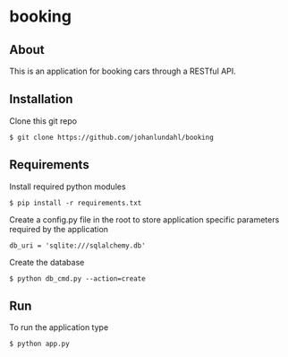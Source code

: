 # booking

## About

This is an application for booking cars through a RESTful API.  


## Installation

Clone this git repo

```
$ git clone https://github.com/johanlundahl/booking
```


## Requirements

Install required python modules

```
$ pip install -r requirements.txt
```

Create a config.py file in the root to store application specific parameters required by the application
```
db_uri = 'sqlite:///sqlalchemy.db'
```

Create the database 
```
$ python db_cmd.py --action=create
```

## Run

To run the application type

```
$ python app.py
```